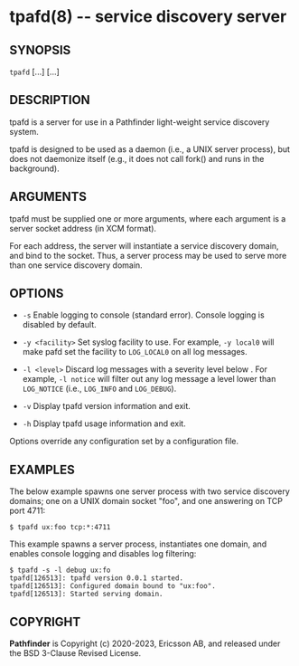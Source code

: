 tpafd(8) -- service discovery server
====================================

## SYNOPSIS

`tpafd` [<options>...] [<domain-addr>...]

## DESCRIPTION

tpafd is a server for use in a Pathfinder light-weight service
discovery system.

tpafd is designed to be used as a daemon (i.e., a UNIX server process),
but does not daemonize itself (e.g., it does not call fork() and runs
in the background).

## ARGUMENTS

tpafd must be supplied one or more arguments, where each argument is a
server socket address (in XCM format).

For each address, the server will instantiate a service discovery
domain, and bind to the socket. Thus, a server process may be used to
serve more than one service discovery domain.

## OPTIONS

 * `-s`
   Enable logging to console (standard error). Console logging is
   disabled by default.

 * `-y <facility>`
   Set syslog facility to use. For example, `-y local0` will make pafd
   set the facility to `LOG_LOCAL0` on all log messages.

 * `-l <level>`
   Discard log messages with a severity level below <level>. For example,
   `-l notice` will filter out any log message a level lower than
   `LOG_NOTICE` (i.e., `LOG_INFO` and `LOG_DEBUG`).

 * `-v`
   Display tpafd version information and exit.

 * `-h`
   Display tpafd usage information and exit.

Options override any configuration set by a configuration file.

## EXAMPLES

The below example spawns one server process with two service discovery
domains; one on a UNIX domain socket "foo", and one answering on TCP
port 4711:

    $ tpafd ux:foo tcp:*:4711

This example spawns a server process, instantiates one domain, and
enables console logging and disables log filtering:

    $ tpafd -s -l debug ux:fo
    tpafd[126513]: tpafd version 0.0.1 started.
    tpafd[126513]: Configured domain bound to "ux:foo".
    tpafd[126513]: Started serving domain.

## COPYRIGHT

**Pathfinder** is Copyright (c) 2020-2023, Ericsson AB, and released
under the BSD 3-Clause Revised License.
